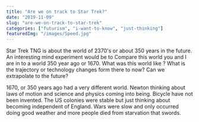```yaml
---
title: "Are we on track to Star Trek?"
date: "2019-11-09"
slug: "are-we-on-track-to-star-trek"
categories: ["futurism", "i-want-to-know", "just-thinking"]
featuredImg: "/images/Speed.jpg"
---
```


Star Trek TNG is about the world of 2370's or about 350 years in the future. An interesting mind experiment would be to Compare this world you and I are in to a world 350 year ago or 1670. What was this world like ? What is the trajectory or technology changes form there to now? Can we extrapolate to the future?

1670, or 350 years ago had a very different world. Newton thinking about laws of motion and science and physics coming into being. Bicycle have not been invented. The US colonies were stable but just thinking about becoming independent of England. Wars were slow and only occurred doing good weather and more people died from starvation that swords.
